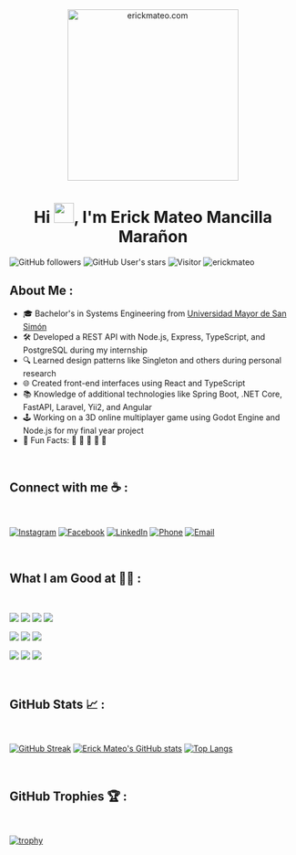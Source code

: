<div align="center" width="50">
    <img alt="erickmateo.com" src="./assets/oh_hi_there.png" width="300"/>
</div>
<h1 align="center">Hi <img src="https://media.giphy.com/media/hvRJCLFzcasrR4ia7z/giphy.gif" width="35">, I'm Erick Mateo Mancilla Marañon</h1>

![GitHub followers](https://img.shields.io/github/followers/erickmateo?style=social) ![GitHub User's stars](https://img.shields.io/github/stars/erickmateo?style=social) ![Visitor](https://visitor-badge.laobi.icu/badge?page_id=erickmateo.repoName) <img src="https://komarev.com/ghpvc/?username=erickmateo" alt="erickmateo" />

## About Me :

- 🎓 Bachelor's in Systems Engineering from [Universidad Mayor de San Simón](https://www.umss.edu.bo/)
- 🛠️ Developed a REST API with Node.js, Express, TypeScript, and PostgreSQL during my internship
- 🔍 Learned design patterns like Singleton and others during personal research
- 🌐 Created front-end interfaces using React and TypeScript
- 📚 Knowledge of additional technologies like Spring Boot, .NET Core, FastAPI, Laravel, Yii2, and Angular
- 🕹️ Working on a 3D online multiplayer game using Godot Engine and Node.js for my final year project
- 🌟 Fun Facts: 🍕 🏉 🏏 🎥 🚞

<br>

## Connect with me ☕ :

<br>

[![Instagram](https://img.icons8.com/fluency/48/000000/instagram-new.png)](https://www.instagram.com/mancillamaranon?igsh=Ym85b2dob2liZGl2) [![Facebook](https://img.icons8.com/fluency/48/000000/facebook.png)](https://www.facebook.com/share/HPmCu2Whxm1gcUdu/?mibextid=qi2Omg) [![LinkedIn](https://img.icons8.com/fluency/48/000000/linkedin.png)]([linkedin.com/in/erick-mateo-mancilla-marañon-439bb7240](https://www.linkedin.com/in/erick-mateo-mancilla-mara%C3%B1on-439bb7240/)) [![Phone](https://img.icons8.com/fluency/48/000000/phone-disconnected.png)](tel:+59161621982) [![Email](https://img.icons8.com/fluency/48/000000/apple-mail.png)](mailto:matro0646@gmail.com)

<br>

## What I am Good at 🧑‍💻 :

<br>

<img src="https://img.icons8.com/color/48/000000/html-5--v1.png"/> <img src="https://img.icons8.com/color/48/000000/css3.png"/> <img src="https://img.icons8.com/color/48/000000/javascript--v1.png"/> <img src="https://img.icons8.com/office/48/000000/react.png"/> 

<img src="https://img.icons8.com/color/48/000000/nodejs.png"/> <img src="https://img.icons8.com/color/48/000000/typescript.png"/> <img src="https://img.icons8.com/color/48/000000/postgreesql.png"/>

<img src="https://img.icons8.com/color/48/000000/npm.png"/> <img src="https://img.icons8.com/color/48/000000/github.png"/> <img src="https://img.icons8.com/color/48/000000/gitlab.png"/>

<br>

## GitHub Stats 📈 :

<br>

[![GitHub Streak](https://github-readme-streak-stats.herokuapp.com?user=erickmateo&theme=algolia&date_format=M%20j%5B%2C%20Y%5D)](https://git.io/streak-stats) [![Erick Mateo's GitHub stats](https://github-readme-stats.vercel.app/api?username=erickmateo&theme=algolia)](https://github.com/erickmateo/github-readme-stats) [![Top Langs](https://github-readme-stats.vercel.app/api/top-langs/?username=erickmateo&theme=algolia)](https://github.com/erickmateo/github-readme-stats)

<br>

## GitHub Trophies 🏆 :

<br>

[![trophy](https://github-profile-trophy.vercel.app/?username=erickmateo&theme=onedark)](https://github.com/ryo-ma/github-profile-trophy)

<br>
